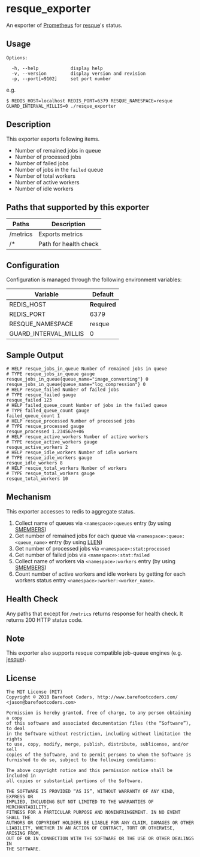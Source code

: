 resque_exporter
==

An exporter of [Prometheus](https://prometheus.io) for [resque](https://github.com/resque/resque)'s status.

Usage
--

```
Options:

  -h, --help            display help
  -v, --version         display version and revision
  -p, --port[=9102]     set port number
```

e.g.

```
$ REDIS_HOST=localhost REDIS_PORT=6379 RESQUE_NAMESPACE=resque GUARD_INTERVAL_MILLIS=0 ./resque_exporter
```

Description
--

This exporter exports following items.

- Number of remained jobs in queue
- Number of processed jobs
- Number of failed jobs
- Number of jobs in the `failed` queue
- Number of total workers
- Number of active workers
- Number of idle workers

Paths that supported by this exporter
--

| Paths    | Description           |
| -------- | --------------------- |
| /metrics | Exports metrics       |
| /\*      | Path for health check |

Configuration
--

Configuration is managed through the following environment variables:

| Variable              | Default               |
| --------------------- | --------------------- |
| REDIS_HOST            | **Required**          |
| REDIS_PORT            | 6379                  |
| RESQUE_NAMESPACE      | resque                |
| GUARD_INTERVAL_MILLIS | 0                     |


Sample Output
--

```
# HELP resque_jobs_in_queue Number of remained jobs in queue
# TYPE resque_jobs_in_queue gauge
resque_jobs_in_queue{queue_name="image_converting"} 0
resque_jobs_in_queue{queue_name="log_compression"} 0
# HELP resque_failed Number of failed jobs
# TYPE resque_failed gauge
resque_failed 123
# HELP failed_queue_count Number of jobs in the failed queue
# TYPE failed_queue_count gauge
failed_queue_count 1
# HELP resque_processed Number of processed jobs
# TYPE resque_processed gauge
resque_processed 1.234567e+06
# HELP resque_active_workers Number of active workers
# TYPE resque_active_workers gauge
resque_active_workers 2
# HELP resque_idle_workers Number of idle workers
# TYPE resque_idle_workers gauge
resque_idle_workers 8
# HELP resque_total_workers Number of workers
# TYPE resque_total_workers gauge
resque_total_workers 10
```

Mechanism
--

This exporter accesses to redis to aggregate status.

1. Collect name of queues via `<namespace>:queues` entry (by using [SMEMBERS](http://redis.io/commands/smembers))
1. Get number of remained jobs for each queue via `<namespace>:queue:<queue_name>` entry (by using [LLEN](http://redis.io/commands/llen))
1. Get number of processed jobs via `<namespace>:stat:processed`
1. Get number of failed jobs via `<namespace>:stat:failed`
1. Collect name of workers via `<namespace>:workers` entry (by using [SMEMBERS](http://redis.io/commands/smembers))
1. Count number of active workers and idle workers by getting for each workers status entry `<namespace>:worker:<worker_name>`.

Health Check
--

Any paths that except for `/metrics` returns response for health check. It returns 200 HTTP status code.

Note
--

This exporter also supports resque compatible job-queue engines (e.g. [jesque](https://github.com/gresrun/jesque)).

License
--

```
The MIT License (MIT)
Copyright © 2018 Barefoot Coders, http://www.barefootcoders.com/ <jason@barefootcoders.com>

Permission is hereby granted, free of charge, to any person obtaining a copy
of this software and associated documentation files (the “Software”), to deal
in the Software without restriction, including without limitation the rights
to use, copy, modify, merge, publish, distribute, sublicense, and/or sell
copies of the Software, and to permit persons to whom the Software is
furnished to do so, subject to the following conditions:

The above copyright notice and this permission notice shall be included in
all copies or substantial portions of the Software.

THE SOFTWARE IS PROVIDED “AS IS”, WITHOUT WARRANTY OF ANY KIND, EXPRESS OR
IMPLIED, INCLUDING BUT NOT LIMITED TO THE WARRANTIES OF MERCHANTABILITY,
FITNESS FOR A PARTICULAR PURPOSE AND NONINFRINGEMENT. IN NO EVENT SHALL THE
AUTHORS OR COPYRIGHT HOLDERS BE LIABLE FOR ANY CLAIM, DAMAGES OR OTHER
LIABILITY, WHETHER IN AN ACTION OF CONTRACT, TORT OR OTHERWISE, ARISING FROM,
OUT OF OR IN CONNECTION WITH THE SOFTWARE OR THE USE OR OTHER DEALINGS IN
THE SOFTWARE.
```

